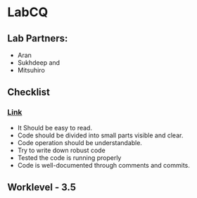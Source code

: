 # LabCQ
## Lab Partners: 
- Aran 
- Sukhdeep and 
- Mitsuhiro
## Checklist
### [Link](https://medium.com/@teal33t/clean-code-in-php-best-practices-and-principles-8ccf2f1673a7#:~:text=The%20first%20principle%20of%20writing,as%20proper%20indentation%20and%20formatting.)
- It Should be easy to read.
- Code should be divided into small parts visible and clear.
- Code operation should be understandable.
- Try to write down robust code
- Tested the code is running properly
- Code is well-documented through comments and commits.

## Worklevel - 3.5

